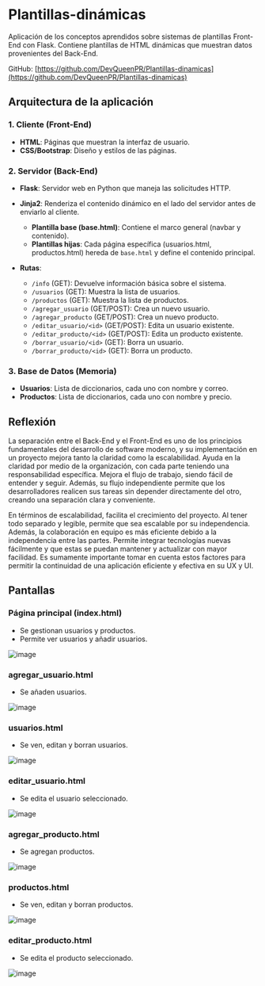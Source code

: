 # Plantillas-dinámicas

Aplicación de los conceptos aprendidos sobre sistemas de plantillas Front-End con Flask. Contiene plantillas de HTML dinámicas que muestran datos provenientes del Back-End.

GitHub: [https://github.com/DevQueenPR/Plantillas-dinamicas](https://github.com/DevQueenPR/Plantillas-dinamicas)

## Arquitectura de la aplicación

### 1. Cliente (Front-End)
- **HTML**: Páginas que muestran la interfaz de usuario.
- **CSS/Bootstrap**: Diseño y estilos de las páginas.

### 2. Servidor (Back-End)
- **Flask**: Servidor web en Python que maneja las solicitudes HTTP.
- **Jinja2**: Renderiza el contenido dinámico en el lado del servidor antes de enviarlo al cliente.
  - **Plantilla base (base.html)**: Contiene el marco general (navbar y contenido).
  - **Plantillas hijas**: Cada página específica (usuarios.html, productos.html) hereda de `base.html` y define el contenido principal.

- **Rutas**:
  - `/info` (GET): Devuelve información básica sobre el sistema.
  - `/usuarios` (GET): Muestra la lista de usuarios.
  - `/productos` (GET): Muestra la lista de productos.
  - `/agregar_usuario` (GET/POST): Crea un nuevo usuario.
  - `/agregar_producto` (GET/POST): Crea un nuevo producto.
  - `/editar_usuario/<id>` (GET/POST): Edita un usuario existente.
  - `/editar_producto/<id>` (GET/POST): Edita un producto existente.
  - `/borrar_usuario/<id>` (GET): Borra un usuario.
  - `/borrar_producto/<id>` (GET): Borra un producto.

### 3. Base de Datos (Memoria)
- **Usuarios**: Lista de diccionarios, cada uno con nombre y correo.
- **Productos**: Lista de diccionarios, cada uno con nombre y precio.

## Reflexión

La separación entre el Back-End y el Front-End es uno de los principios fundamentales del desarrollo de software moderno, y su implementación en un proyecto mejora tanto la claridad como la escalabilidad. Ayuda en la claridad por medio de la organización, con cada parte teniendo una responsabilidad específica. Mejora el flujo de trabajo, siendo fácil de entender y seguir. Además, su flujo independiente permite que los desarrolladores realicen sus tareas sin depender directamente del otro, creando una separación clara y conveniente.

En términos de escalabilidad, facilita el crecimiento del proyecto. Al tener todo separado y legible, permite que sea escalable por su independencia. Además, la colaboración en equipo es más eficiente debido a la independencia entre las partes. Permite integrar tecnologías nuevas fácilmente y que estas se puedan mantener y actualizar con mayor facilidad. Es sumamente importante tomar en cuenta estos factores para permitir la continuidad de una aplicación eficiente y efectiva en su UX y UI.

## Pantallas

### Página principal (index.html)
- Se gestionan usuarios y productos.
- Permite ver usuarios y añadir usuarios.

![image](https://github.com/user-attachments/assets/a8b1b40e-79ca-4ec9-a6b5-9ee0de7091fb)


### agregar_usuario.html
- Se añaden usuarios.

![image](https://github.com/user-attachments/assets/1e41bb5f-7775-46a1-b7f1-7da66cf2e44e)


### usuarios.html
- Se ven, editan y borran usuarios.

![image](https://github.com/user-attachments/assets/4e2ed950-1560-4d72-94c5-0319886ce80e)


### editar_usuario.html
- Se edita el usuario seleccionado.

![image](https://github.com/user-attachments/assets/888396e5-d8ff-4929-a346-da31e376e5cc)


### agregar_producto.html
- Se agregan productos.

![image](https://github.com/user-attachments/assets/b9d54abc-239c-4ace-b5d9-eb8efb35596f)


### productos.html
- Se ven, editan y borran productos.

![image](https://github.com/user-attachments/assets/15b87474-f197-4cff-9ff7-74217fc7f8a8)


### editar_producto.html
- Se edita el producto seleccionado.

![image](https://github.com/user-attachments/assets/c0aba104-1409-435d-976d-e4da1bd474df)

